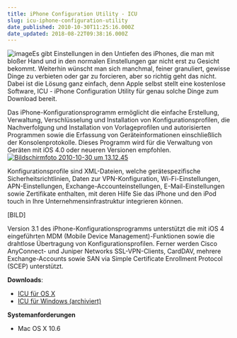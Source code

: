 ```yaml
---
title: iPhone Configuration Utility - ICU
slug: icu-iphone-configuration-utility
date_published: 2010-10-30T11:25:16.000Z
date_updated: 2018-08-22T09:38:16.000Z
---
```


![image](//picdump.thafaker.de/2010/10/image.png)Es gibt Einstellungen in den Untiefen des iPhones, die man mit bloßer Hand und in den normalen Einstellungen gar nicht erst zu Gesicht bekommt. Weiterhin wünscht man sich manchmal, feiner granuliert, gewisse Dinge zu verbieten oder gar zu forcieren, aber so richtig geht das nicht. Dabei ist die Lösung ganz einfach, denn Apple selbst stellt eine kostenlose Software, ICU - iPhone Configuration Utility für genau solche Dinge zum Download bereit.

Das iPhone-Konfigurationsprogramm ermöglicht die einfache Erstellung,  Verwaltung, Verschlüsselung und Installation von Konfigurationsprofilen,  die Nachverfolgung und Installation von Vorlageprofilen und  autorisierten Programmen sowie die Erfassung von Geräteinformationen  einschließlich der Konsolenprotokolle. Dieses Programm wird für die  Verwaltung von Geräten mit iOS 4.0 oder neueren Versionen empfohlen.
[![Bildschirmfoto 2010-10-30 um 13.12.45](//picdump.thafaker.de/2010/10/Bildschirmfoto-2010-10-30-um-13.12.45-580x466.png)](http://picdump.thafaker.de/2010/10/Bildschirmfoto-2010-10-30-um-13.12.45.png)

Konfigurationsprofile  sind XML-Dateien, welche gerätespezifische Sicherheitsrichtlinien,  Daten zur VPN-Konfiguration, Wi-Fi-Einstellungen, APN-Einstellungen,  Exchange-Accounteinstellungen, E-Mail-Einstellungen sowie Zertifikate  enthalten, mit deren Hilfe Sie das iPhone und den iPod touch in Ihre  Unternehmensinfrastruktur integrieren können.

[BILD]

Version 3.1 des  iPhone-Konfigurationsprogramms unterstützt die mit iOS 4 eingeführten  MDM (Mobile Device Management)-Funktionen sowie die drahtlose Übertragung  von Konfigurationsprofilen. Ferner werden Cisco AnyConnect- und Juniper  Networks SSL-VPN-Clients, CardDAV, mehrere Exchange-Accounts sowie SAN  via Simple Certificate Enrollment Protocol (SCEP) unterstützt.

**Downloads**:

- [ICU für OS X](http://support.apple.com/kb/DL851?viewlocale=de_DE)
- [ICU für Windows (archiviert)](http://web.archive.org/web/20110907100417/http://support.apple.com/kb/DL926?viewlocale=de_DE)

**Systemanforderungen**

- Mac OS X 10.6
